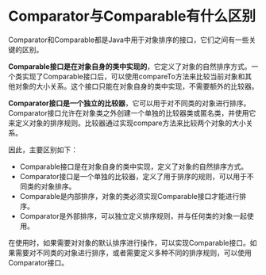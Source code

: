 # Comparator与Comparable有什么区别

Comparator和Comparable都是Java中用于对象排序的接口，它们之间有一些关键的区别。

**Comparable接口是在对象自身的类中实现的**，它定义了对象的自然排序方式。一个类实现了Comparable接口后，可以使用compareTo方法来比较当前对象和其他对象的大小关系。这个接口只能在对象自身的类中实现，不需要额外的比较器。

**Comparator接口是一个独立的比较器**，它可以用于对不同类的对象进行排序。Comparator接口允许在对象类之外创建一个单独的比较器类或匿名类，并使用它来定义对象的排序规则。比较器通过实现compare方法来比较两个对象的大小关系。

因此，主要区别如下：

+ Comparable接口是在对象自身的类中实现，定义了对象的自然排序方式。
+ Comparator接口是一个单独的比较器，定义了用于排序的规则，可以用于不同类的对象排序。
+ Comparable是内部排序，对象的类必须实现Comparable接口才能进行排序。
+ Comparator是外部排序，可以独立定义排序规则，并与任何类的对象一起使用。

在使用时，如果需要对对象的默认排序进行操作，可以实现Comparable接口。如果需要对不同类的对象进行排序，或者需要定义多种不同的排序规则，可以使用Comparator接口。

